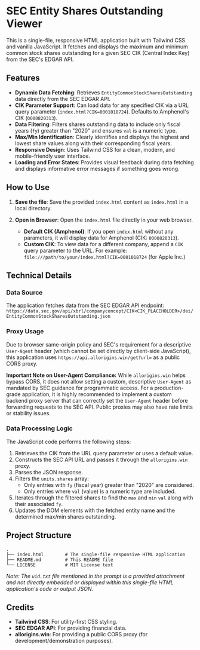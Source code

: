 # SEC Entity Shares Outstanding Viewer

This is a single-file, responsive HTML application built with Tailwind CSS and vanilla JavaScript. It fetches and displays the maximum and minimum common stock shares outstanding for a given SEC CIK (Central Index Key) from the SEC's EDGAR API.

## Features

-   **Dynamic Data Fetching**: Retrieves `EntityCommonStockSharesOutstanding` data directly from the SEC EDGAR API.
-   **CIK Parameter Support**: Can load data for any specified CIK via a URL query parameter (`index.html?CIK=0001018724`). Defaults to Amphenol's CIK (`0000820313`).
-   **Data Filtering**: Filters shares outstanding data to include only fiscal years (`fy`) greater than "2020" and ensures `val` is a numeric type.
-   **Max/Min Identification**: Clearly identifies and displays the highest and lowest share values along with their corresponding fiscal years.
-   **Responsive Design**: Uses Tailwind CSS for a clean, modern, and mobile-friendly user interface.
-   **Loading and Error States**: Provides visual feedback during data fetching and displays informative error messages if something goes wrong.

## How to Use

1.  **Save the file**: Save the provided `index.html` content as `index.html` in a local directory.
2.  **Open in Browser**: Open the `index.html` file directly in your web browser.

    *   **Default CIK (Amphenol)**: If you open `index.html` without any parameters, it will display data for Amphenol (CIK: `0000820313`).
    *   **Custom CIK**: To view data for a different company, append a `CIK` query parameter to the URL. For example:
        `file:///path/to/your/index.html?CIK=0001018724` (for Apple Inc.)

## Technical Details

### Data Source

The application fetches data from the SEC EDGAR API endpoint:
`https://data.sec.gov/api/xbrl/companyconcept/CIK<CIK_PLACEHOLDER>/dei/EntityCommonStockSharesOutstanding.json`

### Proxy Usage

Due to browser same-origin policy and SEC's requirement for a descriptive `User-Agent` header (which cannot be set directly by client-side JavaScript), this application uses `https://api.allorigins.win/get?url=` as a public CORS proxy.

**Important Note on User-Agent Compliance:**
While `allorigins.win` helps bypass CORS, it does not allow setting a custom, descriptive `User-Agent` as mandated by SEC guidance for programmatic access. For a production-grade application, it is highly recommended to implement a custom backend proxy server that can correctly set the `User-Agent` header before forwarding requests to the SEC API. Public proxies may also have rate limits or stability issues.

### Data Processing Logic

The JavaScript code performs the following steps:
1.  Retrieves the CIK from the URL query parameter or uses a default value.
2.  Constructs the SEC API URL and passes it through the `allorigins.win` proxy.
3.  Parses the JSON response.
4.  Filters the `units.shares` array:
    *   Only entries with `fy` (fiscal year) greater than "2020" are considered.
    *   Only entries where `val` (value) is a numeric type are included.
5.  Iterates through the filtered shares to find the `max` and `min` `val` along with their associated `fy`.
6.  Updates the DOM elements with the fetched entity name and the determined max/min shares outstanding.

## Project Structure

```
.
├── index.html        # The single-file responsive HTML application
├── README.md         # This README file
└── LICENSE           # MIT License text
```

*Note: The `uid.txt` file mentioned in the prompt is a provided attachment and not directly embedded or displayed within this single-file HTML application's code or output JSON.*

## Credits

-   **Tailwind CSS**: For utility-first CSS styling.
-   **SEC EDGAR API**: For providing financial data.
-   **allorigins.win**: For providing a public CORS proxy (for development/demonstration purposes).